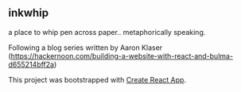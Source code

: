 ## inkwhip 
a place to whip pen across paper.. metaphorically speaking.

Following a blog series written by Aaron Klaser (https://hackernoon.com/building-a-website-with-react-and-bulma-d655214bff2a)

This project was bootstrapped with [Create React App](https://github.com/facebookincubator/create-react-app).


